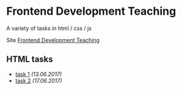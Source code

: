 # Frontend Development Teaching
A variety of tasks in html / css / js

Site [Frontend Development Teaching](https://fdt.netlify.com)

## HTML tasks

- [task 1](./html-tasks/1-13.06.2017/info.md) *(13.06.2017)*
- [task 2](./html-tasks/2-17.06.2017/info.md) *(17.06.2017)*
